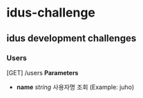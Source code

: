 # idus-challenge
## idus development challenges

### Users
[GET] /users
**Parameters**
- **name**  *string* 사용자명 조회 (Example: juho)
